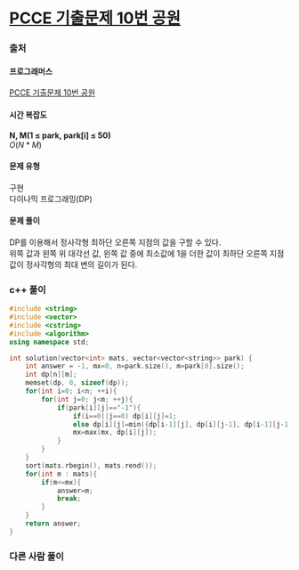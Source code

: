 # [PCCE 기출문제 10번 공원](https://school.programmers.co.kr/learn/courses/30/lessons/340198)

### 출처
#### 프로그래머스
[PCCE 기출문제 10번 공원](https://school.programmers.co.kr/learn/courses/30/lessons/340198)

#### 시간 복잡도
**N, M(1 ≤ park, park[i] ≤ 50)**  
$`O(N * M)`$

#### 문제 유형
구현  
다이나믹 프로그래밍(DP)

#### 문제 풀이
DP를 이용해서 정사각형 최하단 오른쪽 지점의 값을 구할 수 있다.  
위쪽 값과 왼쪽 위 대각선 값, 왼쪽 값 중에 최소값에 1을 더한 값이 최하단 오른쪽 지점 값이 정사각형의 최대 변의 길이가 된다.

### c++ 풀이
```c++
#include <string>
#include <vector>
#include <cstring>
#include <algorithm>
using namespace std;

int solution(vector<int> mats, vector<vector<string>> park) {
    int answer = -1, mx=0, n=park.size(), m=park[0].size();
    int dp[n][m];
    memset(dp, 0, sizeof(dp));
    for(int i=0; i<n; ++i){
        for(int j=0; j<m; ++j){
            if(park[i][j]=="-1"){
                if(i==0||j==0) dp[i][j]=1;
                else dp[i][j]=min({dp[i-1][j], dp[i][j-1], dp[i-1][j-1]})+1;
                mx=max(mx, dp[i][j]);
            }
        }
    }
    sort(mats.rbegin(), mats.rend());
    for(int m : mats){
        if(m<=mx){
            answer=m;
            break;
        }
    }
    return answer;
}
```

### 다른 사람 풀이
```c++

```
